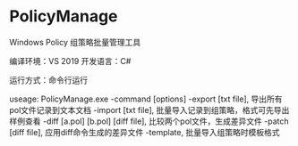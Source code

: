 # PolicyManage
Windows Policy 组策略批量管理工具

编译环境：VS 2019
开发语言：C#

运行方式：命令行运行

useage: PolicyManage.exe -command [options]
        -export [txt file], 导出所有pol文件记录到文本文档
        -import [txt file], 批量导入记录到组策略，格式可先导出样例查看
        -diff [a.pol] [b.pol] [diff file], 比较两个pol文件，生成差异文件
        -patch [diff file], 应用diff命令生成的差异文件
        -template, 批量导入组策略时模板格式
